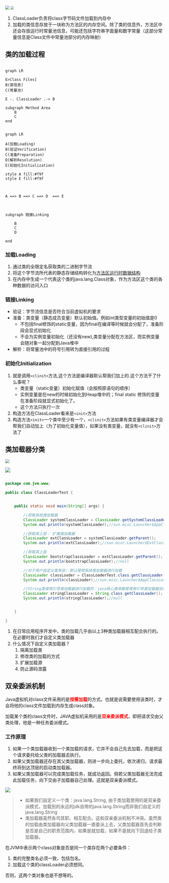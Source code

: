<img src="img/9.png" style="zoom:80%;" />


<img src="img/10.png" style="zoom:67%;" />



1. ClassLoader负责将class字节码文件加载到内存中
2. 加载的类信息存放于一块称为方法区的内存空间。除了类的信息外，方法区中还会存放运行时常量池信息，可能还包括字符串字面量和数字常量（这部分常量信息是Class文件中常量池部分的内存映射）


## 类的加载过程


```mermaid

graph LR

E>Class Files]
B(类信息)
C(常量池)

E -. ClassLoader .-> B

subgraph Method Area
    B 
    C
end

```


```mermaid

graph LR

A(加载Loading)
B(验证Verification)
C(准备Preparation)
D(解析Resolution)
E(初始化Initialization)

style A fill:#f9f
style E fill:#f9f



A ==> B ==> C ==> D  ==> E



subgraph 链接Linking

	B
	C
	D

end

```

### 加载Loading

1. 通过类的全限定名获取类的二进制字节流
2. 将这个字节流所代表的静态存储结构转化为[方法区运行时数据结构]()
3. 在内存中生成一个代表这个类的java.lang.Class对象，作为方法区这个类的各种数据的访问入口


### 链接Linking

- 验证：字节流信息是否符合当前虚拟机的要求
- 准备：类变量（静态成员变量）默认初始值。例如int类型变量的初始值是0
	- 不包括final修饰的static变量，因为final在编译等时候就会分配了，准备阶段会显式初始化
	- 不会为实例变量初始化（还没有new),类变量分配在方法区，而实例变量会随对象一起分配到Java堆中
- 解析：将常量池中的符号引用转为直接引用的过程

### 初始化Initialization

1. 就是调用`<clinit>`方法,这个方法是编译器默认帮我们加上的.这个方法干了什么事呢？
	- 类变量（static变量）初始化赋值（会按照原语句的顺序）
	- 实例变量是在new的时候初始化到Heap堆中的；final static 修饰的变量在准备阶段就显式初始化了。
	- 这个方法只执行一次
2. 构造方法在ClassLoader看来是`<init>`方法
3. 构造方法`<init>`一个类中至少有一个，`<clinit>`方法如果有类变量编译器才会帮我们自动加上（为了初始化变量值），如果没有类变量，就没有`<clinit>`方法了



## 类加载器分类

<img src="img/11.png" style="zoom: 80%;" />

![](img/12.png)


```java

package com.jvm.www;

public class ClassLoaderTest {


    public static void main(String[] args) {

        //获取系统类加载器
        ClassLoader systemClassLoader = ClassLoader.getSystemClassLoader();
        System.out.println(systemClassLoader);//sun.misc.Launcher$AppClassLoader@18b4aac2

        //获取其上层： 扩展类加载器
        ClassLoader extClassLoader = systemClassLoader.getParent();
        System.out.println(extClassLoader);//sun.misc.Launcher$ExtClassLoader@74a14482

        //获取其上层
        ClassLoader bootstrapClassLoader = extClassLoader.getParent();
        System.out.println(bootstrapClassLoader);//null

        //对于用户自定义类来说: 默认使用系统类加载器进行加载
        ClassLoader classLoader = ClassLoaderTest.class.getClassLoader();
        System.out.println(classLoader);//sun.misc.Launcher$AppClassLoader@18b4aac2

        //String类使用引导类加载器进行加载的：java核心类库都是使用引导类加载器加载的
        ClassLoader stringClassLoader = String.class.getClassLoader();
        System.out.println(stringClassLoader);//null


    }

}

```

1. 在日常应用程序开发中，类的加载几乎由以上3种类加载器相互配合执行的。在必要时我们才自定义类加载器
2. 什么情况下自定义类加载器？
	1. 隔离加载类
	2. 修改类的加载的方式
	3. 扩展加载源
	4. 防止源码泄露
	

## 双亲委派机制

Java虚拟机对class文件采用的是<font color="red">**按需加载**</font>的方式。也就是说需要使用该类时，才会将他的class文件加载到内存生成class对象。

加载某个类的class文件时，JAVA虚拟机采用的是<font color="red">**双亲委派模式**</font>，即把请求交由父类处理，他是一种任务委派模式。



### 工作原理

1. 如果一个类加载器收到一个类加载的请求，它并不会自己先去加载，而是把这个请求委托给父类的加载器去执行。
2. 如果父类加载器还存在其父类加载器，则进一步向上委托，依次递归，请求最终将到达顶层的启动类加载器。
3. 如果父类加载器可以完成类加载任务，就成功返回。倘若父类加载器无法完成此加载任务，向下交由子加载器自己处理。这就是双亲委派模式。




![](img/13.png)






> - 如果我们自定义一个类：java.lang.String, 由于类加载使用的是双亲委派模式，加载到的永远的jdk自带的java.lang.String而非我们自定义的java.lang.String
> - 类加载器虽然各司其职、相互配合。这和双亲委派机制不冲突。虽然类的加载由类加载器向父类加载器一直委派上去，父类加载器首先会判断是否是自己的职责范围内，如果是就加载，如果不是就向下回退给子类加载器。


在JVM中表示两个class对象是否是同一个类存在两个必要条件：
1. 类的完整类名必须一致，包括包名。
2. 加载这个类的classLoader必须想同。

否则，这两个类对象也是不想等的。






































































